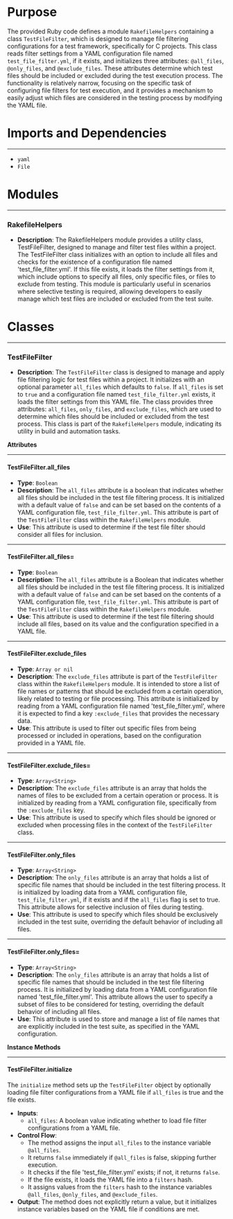 # Purpose
The provided Ruby code defines a module `RakefileHelpers` containing a class `TestFileFilter`, which is designed to manage file filtering configurations for a test framework, specifically for C projects. This class reads filter settings from a YAML configuration file named `test_file_filter.yml`, if it exists, and initializes three attributes: `@all_files`, `@only_files`, and `@exclude_files`. These attributes determine which test files should be included or excluded during the test execution process. The functionality is relatively narrow, focusing on the specific task of configuring file filters for test execution, and it provides a mechanism to easily adjust which files are considered in the testing process by modifying the YAML file.
# Imports and Dependencies

---
- `yaml`
- `File`


# Modules

---
### RakefileHelpers
- **Description**: The RakefileHelpers module provides a utility class, TestFileFilter, designed to manage and filter test files within a project. The TestFileFilter class initializes with an option to include all files and checks for the existence of a configuration file named 'test_file_filter.yml'. If this file exists, it loads the filter settings from it, which include options to specify all files, only specific files, or files to exclude from testing. This module is particularly useful in scenarios where selective testing is required, allowing developers to easily manage which test files are included or excluded from the test suite.


# Classes

---
### TestFileFilter
- **Description**: The `TestFileFilter` class is designed to manage and apply file filtering logic for test files within a project. It initializes with an optional parameter `all_files` which defaults to `false`. If `all_files` is set to `true` and a configuration file named `test_file_filter.yml` exists, it loads the filter settings from this YAML file. The class provides three attributes: `all_files`, `only_files`, and `exclude_files`, which are used to determine which files should be included or excluded from the test process. This class is part of the `RakefileHelpers` module, indicating its utility in build and automation tasks.

**Attributes**

---
#### TestFileFilter\.all\_files
- **Type**: `Boolean`
- **Description**: The `all_files` attribute is a boolean that indicates whether all files should be included in the test file filtering process. It is initialized with a default value of `false` and can be set based on the contents of a YAML configuration file, `test_file_filter.yml`. This attribute is part of the `TestFileFilter` class within the `RakefileHelpers` module.
- **Use**: This attribute is used to determine if the test file filter should consider all files for inclusion.


---
#### TestFileFilter\.all\_files=
- **Type**: `Boolean`
- **Description**: The `all_files` attribute is a Boolean that indicates whether all files should be included in the test file filtering process. It is initialized with a default value of `false` and can be set based on the contents of a YAML configuration file, `test_file_filter.yml`. This attribute is part of the `TestFileFilter` class within the `RakefileHelpers` module.
- **Use**: This attribute is used to determine if the test file filtering should include all files, based on its value and the configuration specified in a YAML file.


---
#### TestFileFilter\.exclude\_files
- **Type**: `Array or nil`
- **Description**: The `exclude_files` attribute is part of the `TestFileFilter` class within the `RakefileHelpers` module. It is intended to store a list of file names or patterns that should be excluded from a certain operation, likely related to testing or file processing. This attribute is initialized by reading from a YAML configuration file named 'test_file_filter.yml', where it is expected to find a key `:exclude_files` that provides the necessary data.
- **Use**: This attribute is used to filter out specific files from being processed or included in operations, based on the configuration provided in a YAML file.


---
#### TestFileFilter\.exclude\_files=
- **Type**: `Array<String>`
- **Description**: The `exclude_files` attribute is an array that holds the names of files to be excluded from a certain operation or process. It is initialized by reading from a YAML configuration file, specifically from the `:exclude_files` key.
- **Use**: This attribute is used to specify which files should be ignored or excluded when processing files in the context of the `TestFileFilter` class.


---
#### TestFileFilter\.only\_files
- **Type**: `Array<String>`
- **Description**: The `only_files` attribute is an array that holds a list of specific file names that should be included in the test filtering process. It is initialized by loading data from a YAML configuration file, `test_file_filter.yml`, if it exists and if the `all_files` flag is set to true. This attribute allows for selective inclusion of files during testing.
- **Use**: This attribute is used to specify which files should be exclusively included in the test suite, overriding the default behavior of including all files.


---
#### TestFileFilter\.only\_files=
- **Type**: `Array<String>`
- **Description**: The `only_files` attribute is an array that holds a list of specific file names that should be included in the test file filtering process. It is initialized by loading data from a YAML configuration file named 'test_file_filter.yml'. This attribute allows the user to specify a subset of files to be considered for testing, overriding the default behavior of including all files.
- **Use**: This attribute is used to store and manage a list of file names that are explicitly included in the test suite, as specified in the YAML configuration.


**Instance Methods**

---
#### TestFileFilter\.initialize
The `initialize` method sets up the `TestFileFilter` object by optionally loading file filter configurations from a YAML file if `all_files` is true and the file exists.
- **Inputs**:
    - `all_files`: A boolean value indicating whether to load file filter configurations from a YAML file.
- **Control Flow**:
    - The method assigns the input `all_files` to the instance variable `@all_files`.
    - It returns `false` immediately if `@all_files` is false, skipping further execution.
    - It checks if the file 'test_file_filter.yml' exists; if not, it returns `false`.
    - If the file exists, it loads the YAML file into a `filters` hash.
    - It assigns values from the `filters` hash to the instance variables `@all_files`, `@only_files`, and `@exclude_files`.
- **Output**: The method does not explicitly return a value, but it initializes instance variables based on the YAML file if conditions are met.



